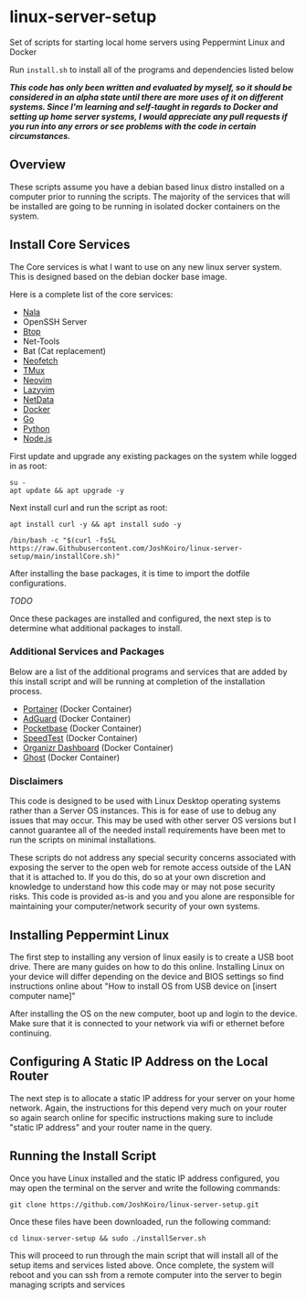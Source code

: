 # linux-server-setup
Set of scripts for starting local home servers using Peppermint Linux and Docker

Run `install.sh` to install all of the programs and dependencies listed below

***This code has only been written and evaluated by myself, so it should be considered in an alpha state until there are more uses of it on different systems. Since I'm learning and self-taught in regards to Docker and setting up home server systems, I would appreciate any pull requests if you run into any errors or see problems with the code in certain circumstances.***

## Overview
These scripts assume you have a debian based linux distro installed on a computer prior to running the scripts. The majority of the services that will be installed are going to be running in isolated docker containers on the system.

## Install Core Services
The Core services is what I want to use on any new linux server system. This is designed based on the debian docker base image.

Here is a complete list of the core services:
- [Nala](https://gitlab.com/volian/nala)
- OpenSSH Server
- [Btop](https://github.com/aristocratos/btop)
- Net-Tools
- Bat (Cat replacement)
- [Neofetch](https://github.com/dylanaraps/neofetch)
- [TMux](https://github.com/tmux/tmux/wiki)
- [Neovim](https://neovim.io)
- [Lazyvim](https://lazyvim.org)
- [NetData](https://www.netdata.cloud)
- [Docker](https://www.docker.com)
- [Go](https://go.dev)
- [Python](https://www.python.org)
- [Node.js](https://nodejs.org/en)


First update and upgrade any existing packages on the system while logged in as root:
```
su -
apt update && apt upgrade -y
```

Next install curl and run the script as root:

```
apt install curl -y && apt install sudo -y
```

```
/bin/bash -c "$(curl -fsSL https://raw.Githubusercontent.com/JoshKoiro/linux-server-setup/main/installCore.sh)"
```

After installing the base packages, it is time to import the dotfile configurations.

*TODO*

Once these packages are installed and configured, the next step is to determine what additional packages to install.

### Additional Services and Packages

Below are a list of the additional programs and services that are added by this install script and will be running at completion of the installation process.
- [Portainer](https://www.portainer.io) (Docker Container)
- [AdGuard](https://adguard.com/en/welcome.html) (Docker Container)
- [Pocketbase](https://pocketbase.io) (Docker Container)
- [SpeedTest](https://hub.docker.com/r/henrywhitaker3/speedtest-tracker) (Docker Container)
- [Organizr Dashboard](https://docs.organizr.app) (Docker Container)
- [Ghost](https://ghost.org) (Docker Container)

### Disclaimers

This code is designed to be used with Linux Desktop operating systems rather than a Server OS instances. This is for ease of use to debug any issues that may occur. This may be used with other server OS versions but I cannot guarantee all of the needed install requirements have been met to run the scripts on minimal installations.

These scripts do not address any special security concerns associated with exposing the server to the open web for remote access outside of the LAN that it is attached to. If you do this, do so at your own discretion and knowledge to understand how this code may or may not pose security risks. This code is provided as-is and you and you alone are responsible for maintaining your computer/network security of your own systems.

## Installing Peppermint Linux

The first step to installing any version of linux easily is to create a USB boot drive. There are many guides on how to do this online. Installing Linux on your device will differ depending on the device and BIOS settings so find instructions online about "How to install OS from USB device on [insert computer name]"

After installing the OS on the new computer, boot up and login to the device. Make sure that it is connected to your network via wifi or ethernet before continuing.

## Configuring A Static IP Address on the Local Router

The next step is to allocate a static IP address for your server on your home network. Again, the instructions for this depend very much on your router so again search online for specific instructions making sure to include "static IP address" and your router name in the query.

## Running the Install Script

Once you have Linux installed and the static IP address configured, you may open the terminal on the server and write the following commands:

```
git clone https://github.com/JoshKoiro/linux-server-setup.git
```
Once these files have been downloaded, run the following command:
```
cd linux-server-setup && sudo ./installServer.sh
```

This will proceed to run through the main script that will install all of the setup items and services listed above.
Once complete, the system will reboot and you can ssh from a remote computer into the server to begin managing scripts and services
